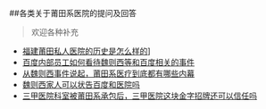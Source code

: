 
##各类关于莆田系医院的提问及回答

> 欢迎各种补充

- [福建莆田私人医院的历史是怎么样的](https://www.zhihu.com/question/20297089)]
- [百度内部员工如何看待魏则西等和百度相关的事件](https://www.zhihu.com/question/45129622)
- [从魏则西事件说起，莆田系医疗到底都有哪些内幕](https://www.zhihu.com/question/45219415)
- [魏则西家人可以状告百度和医院吗](https://www.zhihu.com/question/45199433)
- [三甲医院科室被莆田系承包后，三甲医院这块金字招牌还可以信任吗](https://www.zhihu.com/question/45225441)